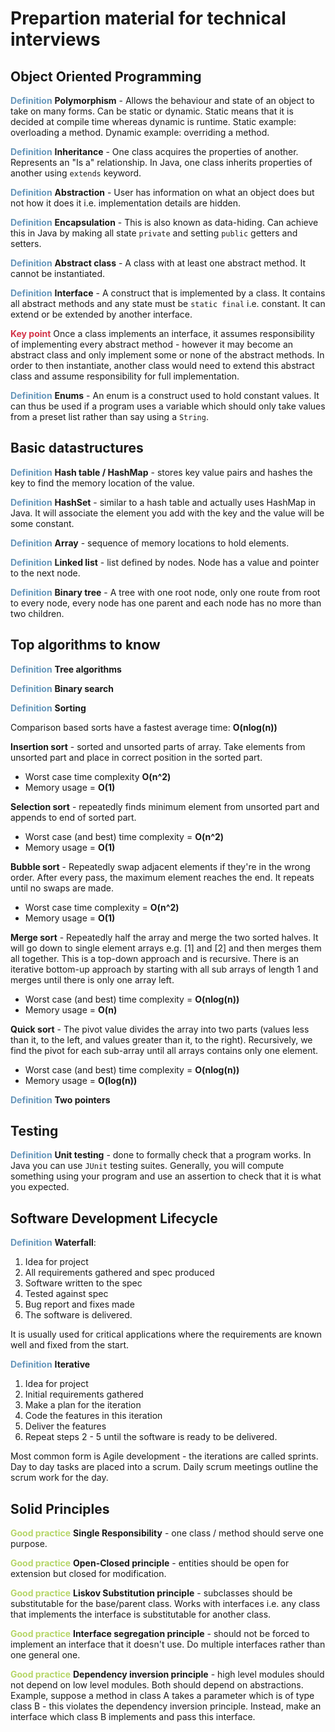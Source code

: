 # Prepartion material for technical interviews
## Object Oriented Programming
<span style="color:#6897bb">**Definition**</span>
**Polymorphism** - Allows the behaviour and state of an object to take on many forms.
Can be static or dynamic. Static means that it is decided at compile time whereas dynamic is runtime.
Static example: overloading a method. Dynamic example: overriding a method.

<span style="color:#6897bb">**Definition**</span>
**Inheritance** - One class acquires the properties of another. Represents an "Is a" relationship. In Java, 
one class inherits properties of another using `extends` keyword. 

<span style="color:#6897bb">**Definition**</span>
**Abstraction** - User has information on what an object does but not how it does it i.e. implementation
details are hidden.

<span style="color:#6897bb">**Definition**</span>
**Encapsulation** - This is also known as data-hiding. Can achieve this in Java by making all state `private`
and setting `public` getters and setters.

<span style="color:#6897bb">**Definition**</span>
**Abstract class** - A class with at least one abstract method. It cannot be instantiated.

<span style="color:#6897bb">**Definition**</span>
**Interface** - A construct that is implemented by a class. It contains all abstract methods and any state 
must be `static final` i.e. constant. It can extend or be extended by another interface. 

<span style="color:#d33348">**Key point**</span>
Once a class implements an interface, it assumes responsibility of implementing every abstract method - however it may become an 
abstract class and only implement some or none of the abstract methods. In order to then instantiate, another
class would need to extend this abstract class and assume responsibility for full implementation.

<span style="color:#6897bb">**Definition**</span>
**Enums** - An enum is a construct used to hold constant values. It can thus be used if a program uses a
variable which should only take values from a preset list rather than say using a `String`.

## Basic datastructures
<span style="color:#6897bb">**Definition**</span>
**Hash table / HashMap** - stores key value pairs and hashes the key to find the memory location of the value.

<span style="color:#6897bb">**Definition**</span>
**HashSet** - similar to a hash table and actually uses HashMap in Java. 
It will associate the element you add with the key and the value will be some constant.

<span style="color:#6897bb">**Definition**</span>
**Array** - sequence of memory locations to hold elements.

<span style="color:#6897bb">**Definition**</span>
**Linked list** - list defined by nodes. Node has a value and pointer to the next node.

<span style="color:#6897bb">**Definition**</span>
**Binary tree** - A tree with one root node, only one route from root to every node, every node has one parent and each node
has no more than two children.

## Top algorithms to know
<span style="color:#6897bb">**Definition**</span>
**Tree algorithms**

<span style="color:#6897bb">**Definition**</span>
**Binary search**

<span style="color:#6897bb">**Definition**</span>
**Sorting**

Comparison based sorts have a fastest average time: **O(nlog(n))**

**Insertion sort** - sorted and unsorted parts of array. Take elements from unsorted part and place in 
correct position in the sorted part. 

- Worst case time complexity **O(n^2)**
- Memory usage = **O(1)**

**Selection sort** - repeatedly finds minimum element from unsorted part and appends to end of sorted
part. 

- Worst case (and best) time complexity = **O(n^2)**
- Memory usage = **O(1)**

**Bubble sort** - Repeatedly swap adjacent elements if they're in the wrong order. After every pass, 
the maximum element reaches the end. It repeats until no swaps are made.

- Worst case time complexity = **O(n^2)**
- Memory usage = **O(1)**

**Merge sort** - Repeatedly half the array and merge the two sorted halves. It will go down to single 
element arrays e.g. [1] and [2] and then merges them all together. This is a top-down approach and is recursive. 
There is an iterative bottom-up approach by starting with all sub arrays of length 1 and merges until there is
only one array left.

- Worst case (and best) time complexity = **O(nlog(n))**
- Memory usage = **O(n)**

**Quick sort** - The pivot value divides the array into two parts (values less than it, to the left, and values
greater than it, to the right). Recursively, we find the pivot for each sub-array until all arrays contains only one element.

- Worst case (and best) time complexity = **O(nlog(n))**
- Memory usage = **O(log(n))**

<span style="color:#6897bb">**Definition**</span>
**Two pointers**

## Testing
<span style="color:#6897bb">**Definition**</span>
**Unit testing** - done to formally check that a program works. In Java you can use `JUnit` testing suites. Generally,
you will compute something using your program and use an assertion to check that it is what you expected.

## Software Development Lifecycle
<span style="color:#6897bb">**Definition**</span>
**Waterfall**:

1) Idea for project
2) All requirements gathered and spec produced
3) Software written to the spec
4) Tested against spec
5) Bug report and fixes made
6) The software is delivered.

It is usually used for critical applications where the requirements are known well and fixed from the start.

<span style="color:#6897bb">**Definition**</span>
**Iterative**

1) Idea for project
2) Initial requirements gathered
3) Make a plan for the iteration
4) Code the features in this iteration
5) Deliver the features
6) Repeat steps 2 - 5 until the software is ready to be delivered.

Most common form is Agile development - the iterations are called sprints. Day to day tasks are placed into 
a scrum. Daily scrum meetings outline the scrum work for the day.

## Solid Principles
<span style="color:#b6d668">**Good practice**</span>
**Single Responsibility** - one class / method should serve one purpose.

<span style="color:#b6d668">**Good practice**</span>
**Open-Closed principle** - entities should be open for extension but closed for modification.

<span style="color:#b6d668">**Good practice**</span>
**Liskov Substitution principle** - subclasses should be substitutable for the base/parent class. Works with interfaces
i.e. any class that implements the interface is substitutable for another class. 

<span style="color:#b6d668">**Good practice**</span>
**Interface segregation principle** - should not be forced to implement an interface that it doesn't use.
Do multiple interfaces rather than one general one.

<span style="color:#b6d668">**Good practice**</span>
**Dependency inversion principle** - high level modules should not depend on low level modules. Both should depend on abstractions.
Example, suppose a method in class A takes a parameter which is of type class B - this violates the dependency inversion principle.
Instead, make an interface which class B implements and pass this interface.